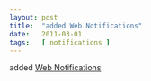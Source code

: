 ```yaml
---
layout: post
title:  "added Web Notifications"
date:   2011-03-01
tags:   [ notifications ]
---
```


added [Web Notifications](/spec/notifications)

